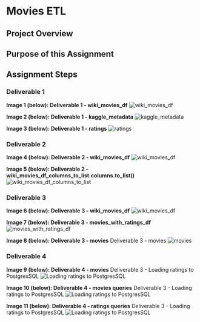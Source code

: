 # Movies ETL

## Project Overview




## Purpose of this Assignment



## Assignment Steps

### Deliverable 1



**Image 1 (below): Deliverable 1 - wiki_movies_df**
![wiki_movies_df](./Resources/Deliverable1_wiki_movies_df.png)

**Image 2 (below): Deliverable 1 - kaggle_metadata**
![kaggle_metadata](./Resources/Deliverable1_kaggle_metadata.png)

**Image 3 (below): Deliverable 1 - ratings**
![ratings](./Resources/Deliverable1_ratings.png)




### Deliverable 2

**Image 4 (below): Deliverable 2 - wiki_movies_df**
![wiki_movies_df](./Resources/Deliverable2_wiki_movies_df.png)


**Image 5 (below): Deliverable 2 - wiki_movies_df_columns_to_list.columns.to_list()**
![wiki_movies_df_columns_to_list](./Resources/Deliverable2_wiki_movies_df_columns_to_list.png)





### Deliverable 3

**Image 6 (below): Deliverable 3 - wiki_movies_df**
![wiki_movies_df](./Resources/Deliverable3_wiki_movies_df.png)

**Image 7 (below): Deliverable 3 - movies_with_ratings_df**
![movies_with_ratings_df](./Resources/Deliverable3_movies_with_ratings_df.png)

**Image 8 (below): Deliverable 3 - movies**
Deliverable 3 - movies
![movies](./Resources/Deliverable3_movies_df.png)




### Deliverable 4

**Image 9 (below): Deliverable 4 - movies**
Deliverable 3 - Loading ratings to PostgresSQL
![Loading ratings to PostgresSQL](./Resources/Deliverable4_loading_ratings_to_SQL.png)


**Image 10 (below): Deliverable 4 - movies queries**
Deliverable 3 - Loading ratings to PostgresSQL
![Loading ratings to PostgresSQL](./Resources/movies_query.PNG)

**Image 11 (below): Deliverable 4 - ratings queries**
Deliverable 3 - Loading ratings to PostgresSQL
![Loading ratings to PostgresSQL](./Resources/ratings_query.png)
